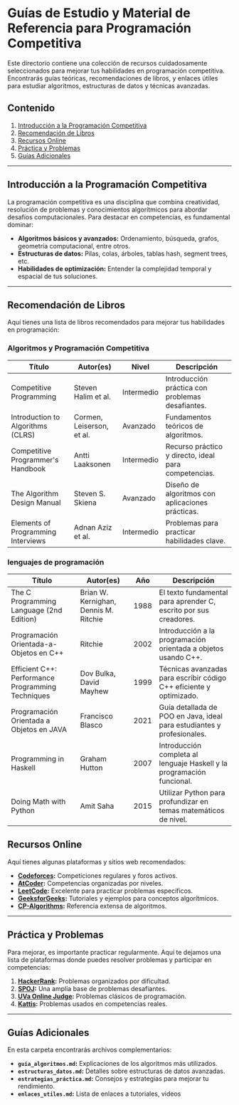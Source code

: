 # Guías de Estudio y Material de Referencia para Programación Competitiva

Este directorio contiene una colección de recursos cuidadosamente seleccionados para mejorar tus habilidades en programación competitiva. Encontrarás guías teóricas, recomendaciones de libros, y enlaces útiles para estudiar algoritmos, estructuras de datos y técnicas avanzadas.

## Contenido

1. [Introducción a la Programación Competitiva](#introducción-a-la-programación-competitiva)
2. [Recomendación de Libros](#recomendación-de-libros)
3. [Recursos Online](#recursos-online)
4. [Práctica y Problemas](#práctica-y-problemas)
5. [Guías Adicionales](#guías-adicionales)

---

## Introducción a la Programación Competitiva

La programación competitiva es una disciplina que combina creatividad, resolución de problemas y conocimientos algorítmicos para abordar desafíos computacionales. Para destacar en competencias, es fundamental dominar:

- **Algoritmos básicos y avanzados:** Ordenamiento, búsqueda, grafos, geometría computacional, entre otros.
- **Estructuras de datos:** Pilas, colas, árboles, tablas hash, segment trees, etc.
- **Habilidades de optimización:** Entender la complejidad temporal y espacial de tus soluciones.

---

## Recomendación de Libros

Aquí tienes una lista de libros recomendados para mejorar tus habilidades en programación:

### **Algoritmos y Programación Competitiva**

| Título                                 | Autor(es)                    | Nivel        | Descripción                                     |
|---------------------------------------|------------------------------|--------------|------------------------------------------------|
| Competitive Programming               | Steven Halim et al.          | Intermedio   | Introducción práctica con problemas desafiantes. |
| Introduction to Algorithms (CLRS)     | Cormen, Leiserson, et al.    | Avanzado     | Fundamentos teóricos de algoritmos.            |
| Competitive Programmer's Handbook     | Antti Laaksonen             | Intermedio   | Recurso práctico y directo, ideal para competencias. |
| The Algorithm Design Manual           | Steven S. Skiena             | Avanzado     | Diseño de algoritmos con aplicaciones prácticas. |
| Elements of Programming Interviews    | Adnan Aziz et al.            | Intermedio   | Problemas para practicar habilidades clave.    |

### **lenguajes de programación**

| Título                                                  | Autor(es)                              | Año   | Descripción                                                        |
|---------------------------------------------------------|----------------------------------------|-------|--------------------------------------------------------------------|
| The C Programming Language (2nd Edition)                | Brian W. Kernighan, Dennis M. Ritchie  | 1988  | El texto fundamental para aprender C, escrito por sus creadores.  |
| Programación Orientada-a-Objetos en C++                 | Ritchie                                | 2002  | Introducción a la programación orientada a objetos usando C++.     |
| Efficient C++: Performance Programming Techniques       | Dov Bulka, David Mayhew                | 1999  | Técnicas avanzadas para escribir código C++ eficiente y optimizado.|
| Programación Orientada a Objetos en JAVA                | Francisco Blasco                       | 2021  | Guía detallada de POO en Java, ideal para estudiantes y profesionales. |
| Programming in Haskell                                  | Graham Hutton                          | 2007  | Introducción completa al lenguaje Haskell y la programación funcional.|
| Doing Math with Python                                  | Amit Saha                              | 2015  | Utilizar Python para profundizar en temas matemáticos de nivel.|

## Recursos Online

Aquí tienes algunas plataformas y sitios web recomendados:

- **[Codeforces](https://codeforces.com/):** Competiciones regulares y foros activos.
- **[AtCoder](https://atcoder.jp/):** Competencias organizadas por niveles.
- **[LeetCode](https://leetcode.com/):** Excelente para practicar problemas específicos.
- **[GeeksforGeeks](https://www.geeksforgeeks.org/):** Tutoriales y ejemplos para conceptos algorítmicos.
- **[CP-Algorithms](https://cp-algorithms.com/):** Referencia extensa de algoritmos.

---

## Práctica y Problemas

Para mejorar, es importante practicar regularmente. Aquí te dejamos una lista de plataformas donde puedes resolver problemas y participar en competencias:

1. **[HackerRank](https://www.hackerrank.com/):** Problemas organizados por dificultad.
2. **[SPOJ](https://www.spoj.com/):** Una amplia base de problemas desafiantes.
3. **[UVa Online Judge](https://onlinejudge.org/):** Problemas clásicos de programación.
4. **[Kattis](https://open.kattis.com/):** Problemas usados en competencias reales.

---

## Guías Adicionales

En esta carpeta encontrarás archivos complementarios:

- **`guía_algoritmos.md`:** Explicaciones de los algoritmos más utilizados.
- **`estructuras_datos.md`:** Detalles sobre estructuras de datos avanzadas.
- **`estrategias_práctica.md`:** Consejos y estrategias para mejorar tu rendimiento.
- **`enlaces_utiles.md`:** Lista de enlaces a tutoriales, videos 
